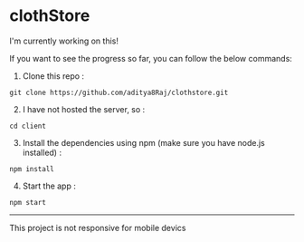 # clothStore

I'm currently working on this!

If you want to see the progress so far, you can follow the below commands:

1. Clone this repo :
```
git clone https://github.com/aditya8Raj/clothstore.git
```

2. I have not hosted the server, so :
```
cd client
```

3. Install the dependencies using npm (make sure you have node.js installed) :
```
npm install
```

4. Start the app :
```
npm start
```

-----------------------------------
This project is not responsive for mobile devics
